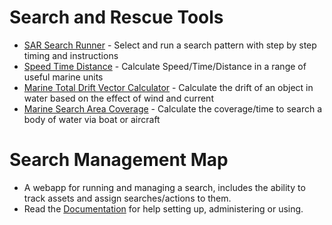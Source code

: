 # Search and Rescue Tools
* [SAR Search Runner](https://canterbury-air-patrol.org/sar-search-runner/) - Select and run a search pattern with step by step timing and instructions
* [Speed Time Distance](https://canterbury-air-patrol.github.io/speed-time-distance/) - Calculate Speed/Time/Distance in a range of useful marine units
* [Marine Total Drift Vector Calculator](https://canterbury-air-patrol.github.io/marine-total-drift-vector-calculator/) - Calculate the drift of an object in water based on the effect of wind and current
* [Marine Search Area Coverage](https://canterbury-air-patrol.github.io/marine-search-area-coverage/) - Calculate the coverage/time to search a body of water via boat or aircraft

# Search Management Map
* A webapp for running and managing a search, includes the ability to track assets and assign searches/actions to them.
* Read the [Documentation](https://canterbury-air-patrol.github.io/search-management-map/) for help setting up, administering or using.